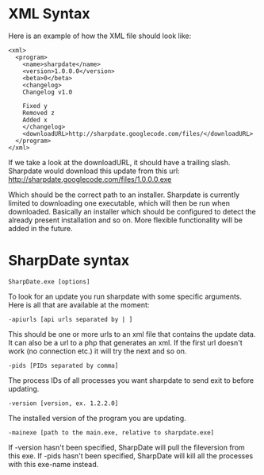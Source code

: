 # XML Syntax #

Here is an example of how the XML file should look like:
```
<xml>
  <program>
    <name>sharpdate</name>
    <version>1.0.0.0</version>
    <beta>0</beta>
    <changelog>
    Changelog v1.0

    Fixed y
    Removed z
    Added x
    </changelog>
    <downloadURL>http://sharpdate.googlecode.com/files/</downloadURL>
  </program>
</xml>
```

If we take a look at the downloadURL, it should have a trailing slash.
Sharpdate would download this update from this url:
http://sharpdate.googlecode.com/files/1.0.0.0.exe

Which should be the correct path to an installer. Sharpdate is currently limited to downloading one executable, which will then be run when downloaded. Basically an installer which should be configured to detect the already present installation and so on. More flexible functionality will be added in the future.

# SharpDate syntax #

```
SharpDate.exe [options]
```

To look for an update you run sharpdate with some specific arguments.
Here is all that are available at the moment:


```
-apiurls [api urls separated by | ]
```

This should be one or more urls to an xml file that contains the update data. It can also be a url to a php that generates an xml. If the first url doesn't work (no connection etc.) it will try the next and so on.


```
-pids [PIDs separated by comma]
```

The process IDs of all processes you want sharpdate to send exit to before updating.


```
-version [version, ex. 1.2.2.0]
```

The installed version of the program you are updating.


```
-mainexe [path to the main.exe, relative to sharpdate.exe]
```

If -version hasn't been specified, SharpDate will pull the fileversion from this exe. If -pids hasn't been specified, SharpDate will kill all the processes with this exe-name instead.